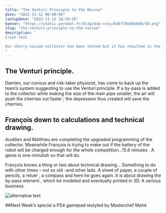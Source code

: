 ```yaml
---
title: "The Venturi Principle to the Rescue"
date: "2022-11-12 00:00:00"
lastupdate: "2022-11-12 18:59:26"
banner: "https://static.werobot.fr/blog/bob-ross/636f78e80e608/50.png"
slug: "the-venturi-principle-to-the-rescue"
description: " 
Crash Test 

Our cherry vacuum collector has been tested but it has resulted in the crushing of all the cherries : Jam is not supposed to be on the menu!The vacuum collector must be improved.
"
---
```

## The Venturi principle.

Damien, our curious and risk-taker physicist, has come to back up the team’s system suggesting to use the Venturi principle. If a by-pass is added to the collector while making the size of the main pipe smaller, the air will push the cherries out faster ; the depression thus created will save the cherries.

## François down to calculations and technical drawing.

Aurélien and Matthieu are completing the upgraded programming of the collector. Meanwhile François is trying to make out if the battery of the robot will be charged enough for the whole competition...15.6 minutes . A game is one-minutish so that will do.

François knows a thing or two about technical drawing… Something to do with other times – not so old -and other lads. A sheet of paper, a couple of pencils, a reluer , a compass and here he goes again. It is about drawing the by-pass element , which be modeled and eventually printed in 3D.
A serious business.

![alternative text](https://static.werobot.fr/blog/bob-ross/636fc6d3a1b23/50.jpg)

##Next Week’s special
         a PS4 gamepad restyled by Masterchef Mahé
    